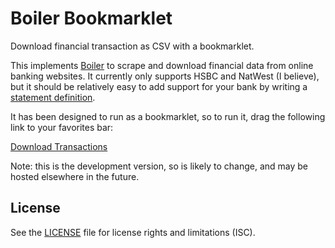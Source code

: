 # Boiler Bookmarklet

Download financial transaction as CSV with a bookmarklet.

This implements [Boiler](https://github.com/bunsn/boiler) to scrape and download financial data from online banking websites. It currently only supports HSBC and NatWest (I believe), but it should be relatively easy to add support for your bank by writing a [statement definition](https://github.com/bunsn/boiler#statement-definitions).

It has been designed to run as a bookmarklet, so to run it, drag the following link to your favorites bar:

<a href="javascript:(function()%7Bvar%20link%3Ddocument.createElement(%22link%22)%3Blink.rel%3D%22stylesheet%22%2Clink.href%3D%22https%3A%2F%2Fcdn.rawgit.com%2Fbunsn%2Fboiler-bookmarklet%2Fmaster%2Fdist%2Fapp.min.css%22%2Cdocument.body.appendChild(link)%3Bfunction%20callback()%7B%7Dvar%20s%3Ddocument.createElement(%22script%22)%3Bs.addEventListener%3Fs.addEventListener(%22load%22%2Ccallback%2C!1)%3As.readyState%26%26(s.onreadystatechange%3Dcallback)%2Cs.src%3D%22https%3A%2F%2Fcdn.rawgit.com%2Fbunsn%2Fboiler-bookmarklet%2Fmaster%2Fdist%2Fapp.min.js%22%2Cdocument.body.appendChild(s)%3B%7D)())">Download Transactions</a>

Note: this is the development version, so is likely to change, and may be hosted elsewhere in the future.

## License

See the [LICENSE](LICENSE.md) file for license rights and limitations (ISC).
